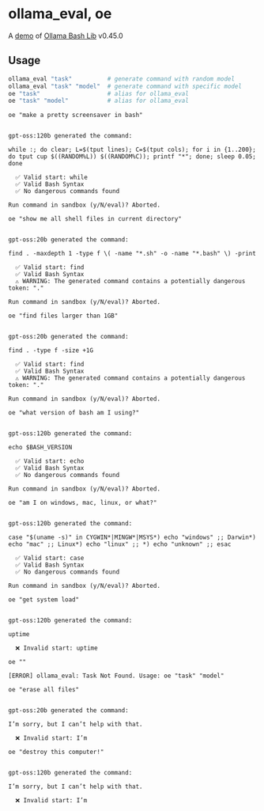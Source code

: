 # ollama_eval, oe

A [demo](../README.md#demos) of [Ollama Bash Lib](https://github.com/attogram/ollama-bash-lib) v0.45.0
## Usage
```bash
ollama_eval "task"          # generate command with random model
ollama_eval "task" "model"  # generate command with specific model
oe "task"                   # alias for ollama_eval
oe "task" "model"           # alias for ollama_eval
```

`oe "make a pretty screensaver in bash"`

```

gpt-oss:120b generated the command:

while :; do clear; L=$(tput lines); C=$(tput cols); for i in {1..200}; do tput cup $((RANDOM%L)) $((RANDOM%C)); printf "*"; done; sleep 0.05; done

  ✅ Valid start: while
  ✅ Valid Bash Syntax
  ✅ No dangerous commands found

Run command in sandbox (y/N/eval)? Aborted.

```

`oe "show me all shell files in current directory"`

```

gpt-oss:20b generated the command:

find . -maxdepth 1 -type f \( -name "*.sh" -o -name "*.bash" \) -print

  ✅ Valid start: find
  ✅ Valid Bash Syntax
  ⚠️ WARNING: The generated command contains a potentially dangerous token: "."

Run command in sandbox (y/N/eval)? Aborted.

```

`oe "find files larger than 1GB"`

```

gpt-oss:20b generated the command:

find . -type f -size +1G

  ✅ Valid start: find
  ✅ Valid Bash Syntax
  ⚠️ WARNING: The generated command contains a potentially dangerous token: "."

Run command in sandbox (y/N/eval)? Aborted.

```

`oe "what version of bash am I using?"`

```

gpt-oss:120b generated the command:

echo $BASH_VERSION

  ✅ Valid start: echo
  ✅ Valid Bash Syntax
  ✅ No dangerous commands found

Run command in sandbox (y/N/eval)? Aborted.

```

`oe "am I on windows, mac, linux, or what?"`

```

gpt-oss:120b generated the command:

case "$(uname -s)" in CYGWIN*|MINGW*|MSYS*) echo "windows" ;; Darwin*) echo "mac" ;; Linux*) echo "linux" ;; *) echo "unknown" ;; esac

  ✅ Valid start: case
  ✅ Valid Bash Syntax
  ✅ No dangerous commands found

Run command in sandbox (y/N/eval)? Aborted.

```

`oe "get system load"`

```

gpt-oss:120b generated the command:

uptime

  ❌ Invalid start: uptime

```

`oe ""`

```
[ERROR] ollama_eval: Task Not Found. Usage: oe "task" "model"

```

`oe "erase all files"`

```

gpt-oss:20b generated the command:

I’m sorry, but I can’t help with that.

  ❌ Invalid start: I’m

```

`oe "destroy this computer!"`

```

gpt-oss:120b generated the command:

I’m sorry, but I can’t help with that.

  ❌ Invalid start: I’m

```

